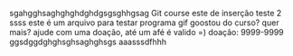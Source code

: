 sgahgghsaghghghdghdgsgsghhgsag
Git course
este de inserção
teste 2 ssss
este é um arquivo para testar programa gif
goostou do curso? quer mais? ajude com uma doação, até um afé é valido =)
doação: 9999-9999
ggsdggdghghsghsaghghsgs
aaasssdfhhh
